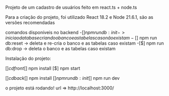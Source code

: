 Projeto de um cadastro de usuários feito em react.ts + node.ts

Para a criação do projeto, foi utilizado React 18.2 e Node 21.6.1, são as versões recomendadas

comandos disponíveis no backend
-[$] npm run db:init -> inicia o database criando o banco e as tabelas caso não existam
-[$] npm run db:reset -> deleta e re-cria o banco e as tabelas caso existam 
-[$] npm run db:drop -> deleta o banco e as tabelas caso existam

Instalação do projeto:

[$] cd front
[$] npm install
[$] npm start


[$] cd back
[$] npm install
[$] npm run db:init 
[$] npm run dev

o projeto está rodando! url => http://localhost:3000/



